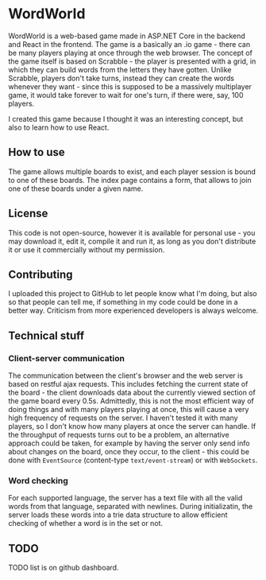 ﻿
# WordWorld

WordWorld is a web-based game made in ASP.NET Core in the backend and React in the frontend. The game is a basically an .io game - there can be
many players playing at once through the web browser. The concept of the game itself is based on Scrabble - the player is presented with a grid,
in which they can build words from the letters they have gotten. Unlike Scrabble, players don't take turns, instead
they can create the words whenever they want - since this is supposed to be a massively multiplayer game, it would take forever to wait for one's
turn, if there were, say, 100 players.

I created this game because I thought it was an interesting concept, but also to learn how to use React.

## How to use

The game allows multiple boards to exist, and each player session is bound to one of these boards. The index page contains a form, that allows to
join one of these boards under a given name.

## License

This code is not open-source, however it is available for personal use - you may download it, edit it, compile it and run it, as long as you don't distribute it or use it
commercially without my permission. 

## Contributing

I uploaded this project to GitHub to let people know what I'm doing, but also so that people can tell me, if something in my code could be done in a better way.
Criticism from more experienced developers is always welcome.

## Technical stuff

### Client-server communication

The communication between the client's browser and the web server is based on restful ajax requests. This includes fetching the current state of the board -
the client downloads data about the currently viewed section of the game board every 0.5s. Admittedly, this is not the most efficient way of doing things and with
many players playing at once, this will cause a very high frequency of requests on the server. I haven't tested it with many players, so I don't know how 
many players at once the server can handle. If the throughput of requests turns out to be a problem, an alternative approach could be taken, for example
by having the server only send info about changes on the board, once they occur, to the client - this could be done with `EventSource` (content-type `text/event-stream`) or with `WebSockets`.

### Word checking

For each supported language, the server has a text file with all the valid words from that language, separated with newlines. During initializatin, the server loads these
words into a trie data structure to allow efficient checking of whether a word is in the set or not.

## TODO

TODO list is on github dashboard.